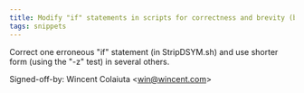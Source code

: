 ```yaml
---
title: Modify "if" statements in scripts for correctness and brevity (buildtools, add47f3)
tags: snippets
---
```


Correct one erroneous "if" statement (in StripDSYM.sh) and use shorter form (using the "-z" test) in several others.

Signed-off-by: Wincent Colaiuta &lt;win@wincent.com&gt;
